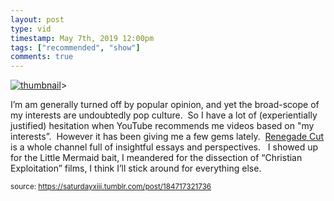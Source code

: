 ```yaml
---
layout: post
type: vid
timestamp: May 7th, 2019 12:00pm
tags: ["recommended", "show"]
comments: true
---
```

[![thumbnail](http://i3.ytimg.com/vi/-5uu6bUzI2c/hqdefault.jpg)](https://www.youtube.com/watch?v=-5uu6bUzI2c)>
    
I’m am generally turned off by popular opinion, and yet the broad-scope of my interests are undoubtedly pop culture.  So I have a lot of (experientially justified) hesitation when YouTube recommends me videos based on "my interests”.  However it has been giving me a few gems lately.  <a href="https://www.youtube.com/channel/UC9infsKo33_2LUoiqXGgQWg" target="_blank">Renegade Cut</a> is a whole channel full of insightful essays and perspectives.  
I showed up for the Little Mermaid bait, I meandered for the dissection of “Christian Exploitation” films, I think I’ll stick around for everything else.
 
  
<small>source: https://saturdayxiii.tumblr.com/post/184717321736</small>